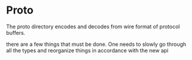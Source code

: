 # Proto

The proto directory encodes and decodes from wire format of protocol buffers.


there are a few things that must be done. 
One needs to slowly go through all the types and reorganize things in accordance with the new api
